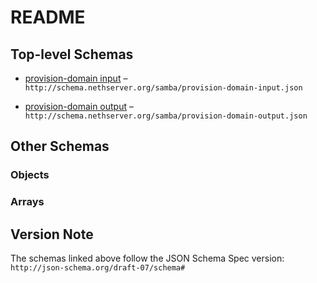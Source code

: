 # README

## Top-level Schemas

*   [provision-domain input](./provision-domain-input.md "Provision a new Active Directory domain controller") – `http://schema.nethserver.org/samba/provision-domain-input.json`

*   [provision-domain output](./provision-domain-output.md "Just an empty object, representing a successful response") – `http://schema.nethserver.org/samba/provision-domain-output.json`

## Other Schemas

### Objects



### Arrays



## Version Note

The schemas linked above follow the JSON Schema Spec version: `http://json-schema.org/draft-07/schema#`
